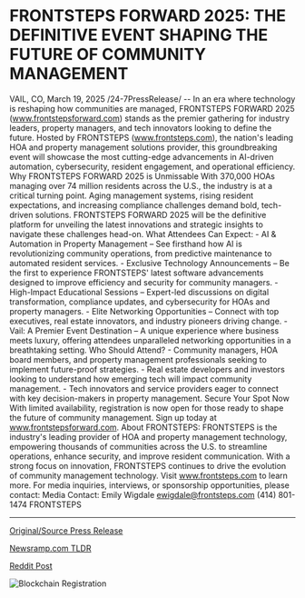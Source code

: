 # FRONTSTEPS FORWARD 2025: THE DEFINITIVE EVENT SHAPING THE FUTURE OF COMMUNITY MANAGEMENT

VAIL, CO, March 19, 2025 /24-7PressRelease/ -- In an era where technology is reshaping how communities are managed, FRONTSTEPS FORWARD 2025 (www.frontstepsforward.com) stands as the premier gathering for industry leaders, property managers, and tech innovators looking to define the future. Hosted by FRONTSTEPS (www.frontsteps.com), the nation's leading HOA and property management solutions provider, this groundbreaking event will showcase the most cutting-edge advancements in AI-driven automation, cybersecurity, resident engagement, and operational efficiency.  Why FRONTSTEPS FORWARD 2025 is Unmissable With 370,000 HOAs managing over 74 million residents across the U.S., the industry is at a critical turning point. Aging management systems, rising resident expectations, and increasing compliance challenges demand bold, tech-driven solutions. FRONTSTEPS FORWARD 2025 will be the definitive platform for unveiling the latest innovations and strategic insights to navigate these challenges head-on.  What Attendees Can Expect: - AI & Automation in Property Management – See firsthand how AI is revolutionizing community operations, from predictive maintenance to automated resident services. - Exclusive Technology Announcements – Be the first to experience FRONTSTEPS' latest software advancements designed to improve efficiency and security for community managers. - High-Impact Educational Sessions – Expert-led discussions on digital transformation, compliance updates, and cybersecurity for HOAs and property managers. - Elite Networking Opportunities – Connect with top executives, real estate innovators, and industry pioneers driving change. - Vail: A Premier Event Destination – A unique experience where business meets luxury, offering attendees unparalleled networking opportunities in a breathtaking setting.  Who Should Attend?  - Community managers, HOA board members, and property management professionals seeking to implement future-proof strategies. - Real estate developers and investors looking to understand how emerging tech will impact community management. - Tech innovators and service providers eager to connect with key decision-makers in property management.  Secure Your Spot Now  With limited availability, registration is now open for those ready to shape the future of community management. Sign up today at www.frontstepsforward.com.  About FRONTSTEPS: FRONTSTEPS is the industry's leading provider of HOA and property management technology, empowering thousands of communities across the U.S. to streamline operations, enhance security, and improve resident communication. With a strong focus on innovation, FRONTSTEPS continues to drive the evolution of community management technology.  Visit www.frontsteps.com to learn more.  For media inquiries, interviews, or sponsorship opportunities, please contact:  Media Contact: Emily Wigdale  ewigdale@frontsteps.com (414) 801-1474 FRONTSTEPS 

---

[Original/Source Press Release](https://www.24-7pressrelease.com/press-release/520765/frontsteps-forward-2025-the-definitive-event-shaping-the-future-of-community-management)
                    

[Newsramp.com TLDR](https://newsramp.com/curated-news/frontsteps-forward-2025-leading-the-future-of-community-management/448fd860e4f9f3c498ec6c576c7283e7) 

 



[Reddit Post](https://www.reddit.com/r/eventNews/comments/1jerk0c/frontsteps_forward_2025_leading_the_future_of/) 



![Blockchain Registration](https://cdn.newsramp.app/24-7PressRelease/qrcode/253/19/cakenkpl.webp)